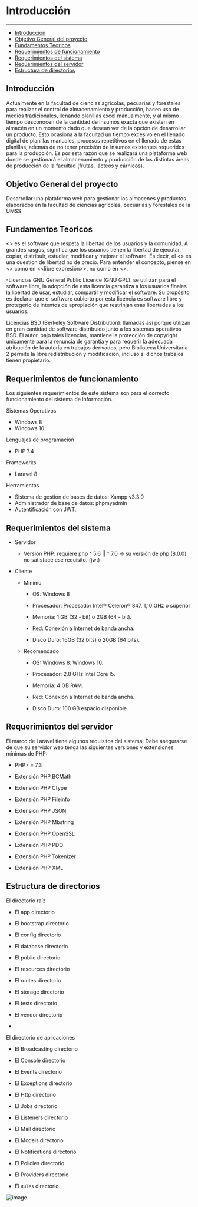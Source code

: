 # Introducción

---

- [Introducción](#section-1)
- [Objetivo General del proyecto](#section-2)
- [Fundamentos Teoricos](#section-3)
- [Requerimientos de funcionamiento](#section-4)
- [Requerimientos del sistema](#section-5)
- [Requerimientos del servidor](#section-6)
- [Estructura de directorios](#section-7)

<a name="section-1"></a>
## Introducción
Actualmente en la facultad de ciencias agrícolas, pecuarias y forestales para realizar el    control de almacenamiento y producción, hacen uso de medios tradicionales, llenando planillas excel manualmente, y al mismo tiempo desconocen de la cantidad de insumos exacta que existen en almacén en un momento dado que desean ver de la opción de desarrollar un producto.
Esto ocasiona a la facultad un tiempo excesivo en el llenado digital de planillas manuales, procesos repetitivos en el llenado de estas planillas, además de no tener precisión de insumos existentes requeridos para la producción.
Es por esta razón que se realizará una plataforma web donde se gestionará el almacenamiento y producción de las distintas áreas de producción de la facultad (frutas, lácteos y cárnicos).

<a name="section-2"></a>
## Objetivo General del proyecto
Desarrollar una plataforma web para gestionar los almacenes y productos elaborados en la facultad de ciencias agrícolas, pecuarias y forestales de la UMSS.

<a name="section-3"></a>
## Fundamentos Teoricos
<<Software libre>> es el software que respeta la libertad de los usuarios y la comunidad. A grandes rasgos, significa que los usuarios tienen la libertad de ejecutar, copiar, distribuir, estudiar, modificar y mejorar el software. Es decir, el <<software libre>> es una cuestion de libertad no de precio. Para entender el concepto, piense en <<libre>> como en <<libre expresión>>, no como en <<barra libre>>.


-Licencias GNU General Public Licence (GNU GPL): se utilizan para el software libre, la adopción de esta licencia garantiza a los usuarios finales la libertad de usar, estudiar, compartir y modificar el software. Su propósito es declarar que el software cubierto por esta licencia es software libre y protegerlo de intentos de apropiación que restrinjan esas libertades a los usuarios.

Licencias BSD (Berkeley Software Distribution): llamadas asi porque utilizan en gran cantidad de software distribuido junto a los sistemas operativos BSD. El autor, bajo tales licencias, mantiene la protección de copyright unicamente para la renuncia de garantía y para requerir la adecuada atribución de la autoría en trabajos derivados, pero Biblioteca Universitaria 2 permite la libre redistribución y modificación, incluso si dichos trabajos tienen propietario.


<a name="section-4"></a>
## Requerimientos de funcionamiento
<p>Los siguientes requerimientos de este sistema son para el correcto funcionamiento del sistema de información.</p>

<p>Sistemas Operativos</p>
<ul>
<li>Windows 8</li>
<li>Windows 10</li>
</ul>

<p>Lenguajes de programación</p>
<ul>
<li>PHP 7.4</li>
</ul>

<p>Frameworks</p>    
<ul>
<li>Laravel 8</li>
</ul>

<p>Herramientas</p>
<ul>
<li>Sistema de gestión de bases de datos: Xampp v3.3.0</li>
<li>Administrador de base de datos: phpmyadmin</li>
<li>Autentificación con JWT.</li>
</ul>

<a name="section-5"></a>
## Requerimientos del sistema
<ul>
<li>
<p>Servidor</p>
    <ul>
        <li>
            <p>Versión PHP: requiere php ^ 5.6 || ^ 7.0 -> su versión de php (8.0.0) no satisface ese requisito. (jwt)</p>
        </li>
    </ul>
</li>
<li>
<p>Cliente</p>
    <ul>
        <li>
            <p>Minimo</p>
            <ul>
                <li>
                    <p>OS: Windows 8</p>
                </li>
                <li>
                    <p>Procesador: Procesador Intel® Celeron® 847, 1,10 GHz o superior</p>
                </li>
                <li>
                    <p>Memoria: 1 GB (32 - bit) o 2GB (64 - bit).</p>
                </li>
                <li>
                    <p>Red: Conexión a Internet de banda ancha.</p>
                </li>
                <li><p>Disco Duro: 16GB (32 bits) o 20GB (64 bits).</p></li> 
            </ul>   
        </li>
        <li>
            <p>Recomendado</p>
            <ul>
                <li>
                <p>OS: Windows 8. Windows 10.</p>
                <li><p>Procesador: 2.8 GHz Intel Core I5.</p></li>
                <li><p>Memoria: 4 GB RAM.</p></li>
                <li><p>Red: Conexión a Internet de banda ancha.</p></li>
                <li><p>Disco Duro: 100 GB espacio disponible.</p></li>
                </li>
            </ul>
        </li>
    </ul>
</li>
</ul>

<a name="section-6"></a>
## Requerimientos del servidor
<p>
El marco de Laravel tiene algunos requisitos del sistema. Debe asegurarse de que su servidor web tenga las siguientes versiones y extensiones mínimas de PHP:
</p>
<ul>
    <li><p>PHP> = 7.3</p></li>
    <li><p>Extensión PHP BCMath</p></li>
    <li><p>Extensión PHP Ctype</p></li>
    <li><p>Extensión PHP Fileinfo</p></li>
    <li><p>Extensión PHP JSON</p></li>
    <li><p>Extensión PHP Mbstring</p></li>
    <li><p>Extensión PHP OpenSSL</p></li>
    <li><p>Extensión PHP PDO</p></li>
    <li><p>Extensión PHP Tokenizer</p></li>
    <li><p>Extensión PHP XML</p></li>
</ul>

<a name="section-7"></a>
## Estructura de directorios
<p>El directorio raíz</p>
<ul>
    <li><p>El app directorio</p></li>
    <li><p>El bootstrap directorio</p></li>
    <li><p>El config directorio</p></li>
    <li><p>El database directorio</p></li>
    <li><p>El public directorio</p></li>
    <li><p>El resources directorio</p></li>
    <li><p>El routes directorio</p></li>
    <li><p>El storage directorio</p></li>
    <li><p>El tests directorio</p></li>
    <li><p>El vendor directorio</p></li>
    <li><p></p></li>
</ul>

<p>El directorio de aplicaciones</p>
<ul>
    <li><p>El Broadcasting directorio</p></li>
    <li><p>El Console directorio</p></li>
    <li><p>El Events directorio</p></li>
    <li><p>El Exceptions directorio</p></li>
    <li><p>El Http directorio</p></li>
    <li><p>El Jobs directorio</p></li>
    <li><p>El Listeners directorio</p></li>
    <li><p>El Mail directorio</p></li>
    <li><p>El Models directorio</p></li>
    <li><p>El Notifications directorio</p></li>
    <li><p>El Policies directorio</p></li>
    <li><p>El Providers directorio</p></li>
    <li><p>El <code>Rules</code>  directorio</p></li>
</ul>


![image](https://picsum.photos/200/300)
